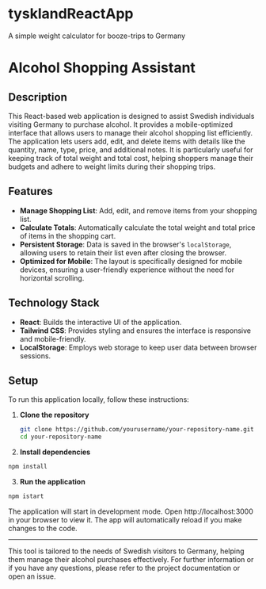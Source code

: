 # tysklandReactApp
A simple weight calculator for booze-trips to Germany

# Alcohol Shopping Assistant

## Description

This React-based web application is designed to assist Swedish individuals visiting Germany to purchase alcohol. It provides a mobile-optimized interface that allows users to manage their alcohol shopping list efficiently. The application lets users add, edit, and delete items with details like the quantity, name, type, price, and additional notes. It is particularly useful for keeping track of total weight and total cost, helping shoppers manage their budgets and adhere to weight limits during their shopping trips.

## Features

- **Manage Shopping List**: Add, edit, and remove items from your shopping list.
- **Calculate Totals**: Automatically calculate the total weight and total price of items in the shopping cart.
- **Persistent Storage**: Data is saved in the browser's `localStorage`, allowing users to retain their list even after closing the browser.
- **Optimized for Mobile**: The layout is specifically designed for mobile devices, ensuring a user-friendly experience without the need for horizontal scrolling.

## Technology Stack

- **React**: Builds the interactive UI of the application.
- **Tailwind CSS**: Provides styling and ensures the interface is responsive and mobile-friendly.
- **LocalStorage**: Employs web storage to keep user data between browser sessions.

## Setup

To run this application locally, follow these instructions:

1. **Clone the repository**
   ```bash
   git clone https://github.com/yourusername/your-repository-name.git
   cd your-repository-name
   ```

2. **Install dependencies**
  ```bash
  npm install
  ```

3. **Run the application**
  ```bash
  npm istart
  ```

The application will start in development mode. Open http://localhost:3000 in your browser to view it. The app will automatically reload if you make changes to the code.

---

This tool is tailored to the needs of Swedish visitors to Germany, helping them manage their alcohol purchases effectively. For further information or if you have any questions, please refer to the project documentation or open an issue.
